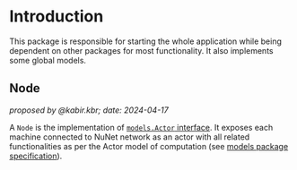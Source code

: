 # Introduction

This package is responsible for starting the whole application while being dependent on other packages for most functionality. It also implements some global models.

## Node

_proposed by @kabir.kbr; date: 2024-04-17_

A `Node` is the implementation of [`models.Actor` interface](https://gitlab.com/nunet/open-api/platform-data-model/-/blob/proposed/device-management-service/models/actor.go). It exposes each machine connected to NuNet network as an actor with all related functionalities as per the Actor model of computation (see  [models package specification](../models/README.md#actor)). 



